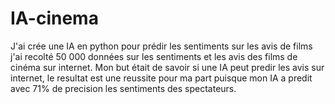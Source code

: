# IA-cinema
J'ai crée une IA en python pour prédir les sentiments sur les avis de films 
j'ai recolté 50 000 données sur les sentiments et les avis des films de cinéma sur internet.
Mon but était de savoir si une IA peut predir les avis sur internet, le resultat est une reussite pour ma part puisque mon IA a predit avec 71% de precision les sentiments des spectateurs.  
